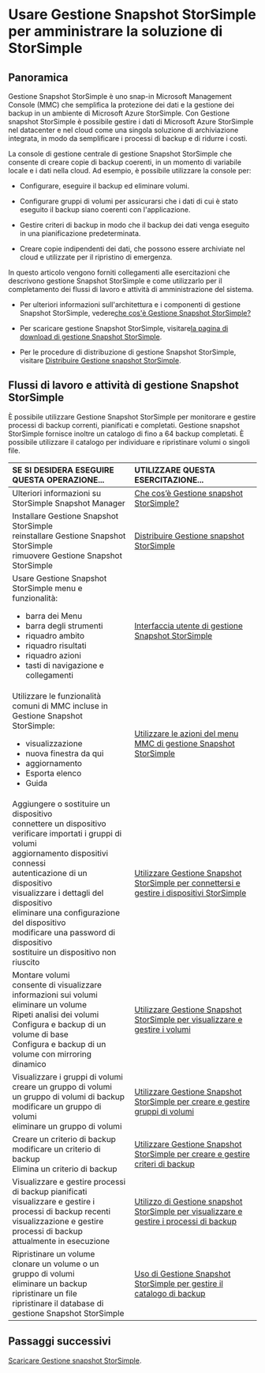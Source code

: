 <properties 
   pageTitle="Amministrazione di StorSimple Snapshot Manager | Microsoft Azure"
	description="Viene fornita una panoramica e dei collegamenti a ulteriori informazioni sulle attività di amministrazione della soluzione Snapshot StorSimple Manager e sui flussi di lavoro."
	services="storsimple"
	documentationCenter="NA"
	authors="SharS"
	manager="carolz"
	editor=""/>
<tags 
   ms.service="storsimple"
	ms.devlang="NA"
	ms.topic="article"
	ms.tgt_pltfrm="NA"
	ms.workload="TBD"
	ms.date="08/28/2015"
	ms.author="v-sharos"/>

# Usare Gestione Snapshot StorSimple per amministrare la soluzione di StorSimple

## Panoramica

Gestione Snapshot StorSimple è uno snap-in Microsoft Management Console (MMC) che semplifica la protezione dei dati e la gestione dei backup in un ambiente di Microsoft Azure StorSimple. Con Gestione snapshot StorSimple è possibile gestire i dati di Microsoft Azure StorSimple nel datacenter e nel cloud come una singola soluzione di archiviazione integrata, in modo da semplificare i processi di backup e di ridurre i costi.

La console di gestione centrale di gestione Snapshot StorSimple che consente di creare copie di backup coerenti, in un momento di variabile locale e i dati nella cloud. Ad esempio, è possibile utilizzare la console per:

- Configurare, eseguire il backup ed eliminare volumi.

- Configurare gruppi di volumi per assicurarsi che i dati di cui è stato eseguito il backup siano coerenti con l'applicazione.

- Gestire criteri di backup in modo che il backup dei dati venga eseguito in una pianificazione predeterminata.

- Creare copie indipendenti dei dati, che possono essere archiviate nel cloud e utilizzate per il ripristino di emergenza.

In questo articolo vengono forniti collegamenti alle esercitazioni che descrivono gestione Snapshot StorSimple e come utilizzarlo per il completamento dei flussi di lavoro e attività di amministrazione del sistema.

- Per ulteriori informazioni sull'architettura e i componenti di gestione Snapshot StorSimple, vedere[che cos'è Gestione Snapshot StorSimple?](storsimple-what-is-snapshot-manager.md) 

- Per scaricare gestione Snapshot StorSimple, visitare[la pagina di download di gestione Snapshot StorSimple](https://www.microsoft.com/download/details.aspx?id=44220).

- Per le procedure di distribuzione di gestione Snapshot StorSimple, visitare [Distribuire Gestione snapshot StorSimple](storsimple-snapshot-manager-deployment.md).

## Flussi di lavoro e attività di gestione Snapshot StorSimple

È possibile utilizzare Gestione Snapshot StorSimple per monitorare e gestire processi di backup correnti, pianificati e completati. Gestione snapshot StorSimple fornisce inoltre un catalogo di fino a 64 backup completati. È possibile utilizzare il catalogo per individuare e ripristinare volumi o singoli file.

| SE SI DESIDERA ESEGUIRE QUESTA OPERAZIONE... | UTILIZZARE QUESTA ESERCITAZIONE... |
|:---------------------------|:----------------------|
|Ulteriori informazioni su StorSimple Snapshot Manager | [Che cos’è Gestione snapshot StorSimple?](storsimple-what-is-snapshot-manager.md)|
| Installare Gestione Snapshot StorSimple<br>reinstallare Gestione Snapshot StorSimple<br>rimuovere Gestione Snapshot StorSimple| [Distribuire Gestione snapshot StorSimple](storsimple-snapshot-manager-deployment.md) |
| Usare Gestione Snapshot StorSimple menu e funzionalità:<ul><li>barra dei Menu</li><li>barra degli strumenti</li><li>riquadro ambito</li><li>riquadro risultati</li><li>riquadro azioni</li><li>tasti di navigazione e collegamenti</li></ul>| [Interfaccia utente di gestione Snapshot StorSimple](storsimple-use-snapshot-manager.md) |
| Utilizzare le funzionalità comuni di MMC incluse in Gestione Snapshot StorSimple:<ul><li>visualizzazione</li><li>nuova finestra da qui</li><li>aggiornamento</li><li>Esporta elenco</li><li>Guida</li></ul>| [Utilizzare le azioni del menu MMC di gestione Snapshot StorSimple](storsimple-snapshot-manager-mmc-menu.md)
| Aggiungere o sostituire un dispositivo<br>connettere un dispositivo<br>verificare importati i gruppi di volumi<br>aggiornamento dispositivi connessi<br>autenticazione di un dispositivo<br>visualizzare i dettagli del dispositivo<br>eliminare una configurazione del dispositivo<br>modificare una password di dispositivo<br>sostituire un dispositivo non riuscito<br>| [Utilizzare Gestione Snapshot StorSimple per connettersi e gestire i dispositivi StorSimple](storsimple-snapshot-manager-manage-devices.md) |
| Montare volumi<br>consente di visualizzare informazioni sui volumi<br>eliminare un volume<br>Ripeti analisi dei volumi<br>Configura e backup di un volume di base<br>Configura e backup di un volume con mirroring dinamico| [Utilizzare Gestione Snapshot StorSimple per visualizzare e gestire i volumi](storsimple-snapshot-manager-manage-volumes.md) |
| Visualizzare i gruppi di volumi<br>creare un gruppo di volumi<br>un gruppo di volumi di backup<br>modificare un gruppo di volumi<br>eliminare un gruppo di volumi | [Utilizzare Gestione Snapshot StorSimple per creare e gestire gruppi di volumi](storsimple-snapshot-manager-manage-volume-groups.md) |
| Creare un criterio di backup<br>modificare un criterio di backup<br>Elimina un criterio di backup | [Utilizzare Gestione Snapshot StorSimple per creare e gestire criteri di backup](storsimple-snapshot-manager-manage-backup-policies.md) |
| Visualizzare e gestire processi di backup pianificati<br>visualizzare e gestire i processi di backup recenti<br>visualizzazione e gestire processi di backup attualmente in esecuzione | [Utilizzo di Gestione snapshot StorSimple per visualizzare e gestire i processi di backup](storsimple-snapshot-manager-manage-backup-jobs.md) |
| Ripristinare un volume<br>clonare un volume o un gruppo di volumi<br>eliminare un backup<br>ripristinare un file<br>ripristinare il database di gestione Snapshot StorSimple| [Uso di Gestione Snapshot StorSimple per gestire il catalogo di backup](storsimple-snapshot-manager-manage-backup-catalog.md) |

## Passaggi successivi

[Scaricare Gestione snapshot StorSimple](https://www.microsoft.com/download/details.aspx?id=44220).

<!---HONumber=September15_HO1-->